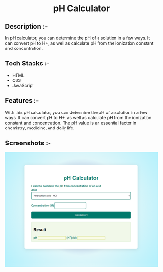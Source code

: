 # <p align="center">pH Calculator</p>

## Description :-
In pH calculator, you can determine the pH of a solution in a few ways. It can convert pH to H+, as well as calculate pH from the ionization constant and concentration.

## Tech Stacks :-

- HTML
- CSS
- JavaScript

## Features :-
With this pH calculator, you can determine the pH of a solution in a few ways. It can convert pH to H+, as well as calculate pH from the ionization constant and concentration. The pH value is an essential factor in chemistry, medicine, and daily life.
## Screenshots :-

![image](pHCalculator.png) 
